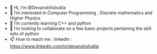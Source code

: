 - 👋 Hi, I’m @DevanshXshukla
- 👀 I’m interested in Computer Programming , Discrete mathematics and Higher Physics
- 🌱 I’m currently learning C++ and python
- 💞️ I’m looking to collaborate on a few basic projects pertaining the skill sets of python
- 📫 How to reach me : linkedin : https://www.linkedin.com/in/devanshshukla

<!---
DevanshXshukla/DevanshXshukla is a ✨ special ✨ repository because its `README.md` (this file) appears on your GitHub profile.
You can click the Preview link to take a look at your changes.
--->
